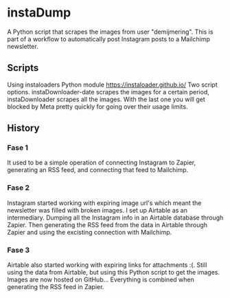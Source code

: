 # instaDump
A Python script that scrapes the images from user "demijmering".
This is part of a workflow to automatically post Instagram posts to a Mailchimp newsletter.

## Scripts
Using instaloaders Python module https://instaloader.github.io/
Two script options. instaDownloader-date scrapes the images for a certain period, instaDownloader scrapes all the images. With the last one you will get blocked by Meta pretty quickly for going over their usage limits.

## History
### Fase 1
It used to be a simple operation of connecting Instagram to Zapier, generating an RSS feed, and connecting that feed to Mailchimp.

### Fase 2
Instagram started working with expiring image url's which meant the newsletter was filled with broken images.
I set up Airtable as an intermediary. Dumping all the Instagram info in an Airtable database through Zapier. Then generating the RSS feed from the data in Airtable through Zapier and using the excisting connection with Mailchimp.

### Fase 3
Airtable also started working with expiring links for attachments :(. Still using the data from Airtable, but using this Python script to get the images. Images are now hosted on GitHub... Everything is combined when generating the RSS feed in Zapier.